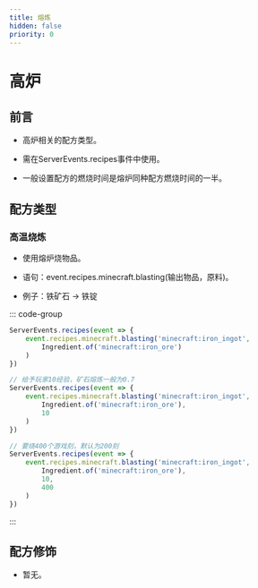 ```yaml
---
title: 熔炼
hidden: false
priority: 0
---
```

# 高炉

## 前言

- 高炉相关的配方类型。

- 需在ServerEvents.recipes事件中使用。

- 一般设置配方的燃烧时间是熔炉同种配方燃烧时间的一半。

## 配方类型

### 高温烧炼

- 使用熔炉烧物品。

- 语句：event.recipes.minecraft.blasting(输出物品，原料)。

- 例子：铁矿石 -> 铁锭

::: code-group

```js [简单]
ServerEvents.recipes(event => {
    event.recipes.minecraft.blasting('minecraft:iron_ingot',
        Ingredient.of('minecraft:iron_ore')
    )
})
```

```js [经验]
// 给予玩家10经验，矿石熔炼一般为0.7
ServerEvents.recipes(event => {
    event.recipes.minecraft.blasting('minecraft:iron_ingot',
        Ingredient.of('minecraft:iron_ore'),
        10
    )
})
```

```js [燃烧时间]
// 要烧400个游戏刻，默认为200刻
ServerEvents.recipes(event => {
    event.recipes.minecraft.blasting('minecraft:iron_ingot',
        Ingredient.of('minecraft:iron_ore'),
        10,
        400
    )
})
```

:::

## 配方修饰

- 暂无。
